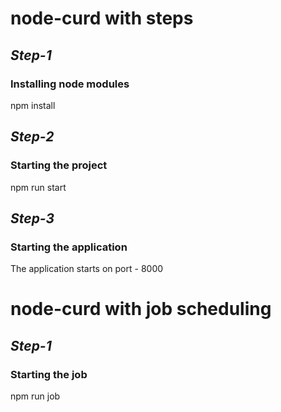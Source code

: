 # node-curd with steps


## _Step-1_


### Installing node modules


npm install


## _Step-2_


### Starting the project


npm run start


## _Step-3_


### Starting the application


The application starts on
port - 8000


# node-curd with job scheduling


## _Step-1_


### Starting the job


npm run job